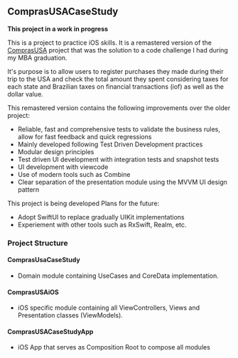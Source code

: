 ##  ComprasUSACaseStudy

**This project in a work in progress**

This is a project to practice iOS skills. It is a remastered version of the [ComprasUSA](https://github.com/MarcosApostolo/ComprasUSA) project that was the solution to a code challenge I had during my MBA graduation.

It's purpose is to allow users to register purchases they made during their trip to the USA and check the total amount they spent considering taxes for each state and Brazilian taxes on financial transactions (iof) as well as the dollar value.

This remastered version contains the following improvements over the older project:

- Reliable, fast and comprehensive tests to validate the business rules, allow for fast feedback and quick regressions
- Mainly developed following Test Driven Development practices
- Modular design principles
- Test driven UI development with integration tests and snapshot tests
- UI development with viewcode
- Use of modern tools such as Combine
- Clear separation of the presentation module using the MVVM UI design pattern

This project is being developed
Plans for the future:

- Adopt SwiftUI to replace gradually UIKit implementations
- Experiement with other tools such as RxSwift, Realm, etc.

### Project Structure

#### ComprasUsaCaseStudy

- Domain module containing UseCases and CoreData implementation.

#### ComprasUSAiOS

- iOS specific module containing all ViewControllers, Views and Presentation classes (ViewModels).

#### ComprasUSACaseStudyApp

- iOS App that serves as Composition Root to compose all modules 


